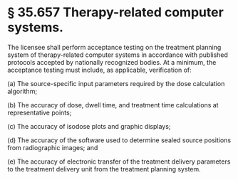 # § 35.657   Therapy-related computer systems.

The licensee shall perform acceptance testing on the treatment planning system of therapy-related computer systems in accordance with published protocols accepted by nationally recognized bodies. At a minimum, the acceptance testing must include, as applicable, verification of: 


(a) The source-specific input parameters required by the dose calculation algorithm; 


(b) The accuracy of dose, dwell time, and treatment time calculations at representative points; 


(c) The accuracy of isodose plots and graphic displays; 


(d) The accuracy of the software used to determine sealed source positions from radiographic images; and 


(e) The accuracy of electronic transfer of the treatment delivery parameters to the treatment delivery unit from the treatment planning system. 





